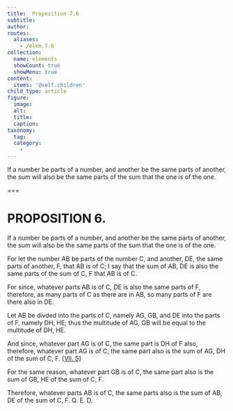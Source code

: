 ```yaml
---
title:  Proposition 7.6
subtitle: 
author:
routes:
  aliases:
    - /elem.7.6
collection:
  name: elements
  showCount: true
  showMenu: true
content:
  items: '@self.children'
child_type: article
figure:
  image:
  alt:
  title:
  caption:
taxonomy:
  tag:
  category:
    - 
---
```


<p>
       <hi rend="ital">If a number be parts of a number, and another be the same parts of another, the sum will also be the same parts of the sum that the one is of the one.</hi>
      </p>

===

<h1>PROPOSITION 6.</h1>
<p>
       <span class="ital">If a number be parts of a number, and another be the same parts of another, the sum will also be the same parts of the sum that the one is of the one.</span>
      </p>

<p>For let the number <span class="ital">AB</span> be parts of the number <span class="ital">C</span>, and another, <span class="ital">DE</span>, the same parts of another, <span class="ital">F</span>, that <span class="ital">AB</span> is of <span class="ital">C</span>; I say that the sum of <span class="ital">AB</span>, <span class="ital">DE</span> is also the same parts of the sum of <span class="ital">C</span>, <span class="ital">F</span> that <span class="ital">AB</span> is of <span class="ital">C</span>. 
      </p>

<p>For since, whatever parts <span class="ital">AB</span> is of <span class="ital">C</span>, <span class="ital">DE</span> is also the same parts of <span class="ital">F</span>, therefore, as many parts of <span class="ital">C</span> as there are in <span class="ital">AB</span>, so many parts of <span class="ital">F</span> are there also in <span class="ital">DE</span>. </p>

<p>Let <span class="ital">AB</span> be divded into the parts of <span class="ital">C</span>, namely <span class="ital">AG</span>, <span class="ital">GB</span>, and <span class="ital">DE</span> into the parts of <span class="ital">F</span>, namely <span class="ital">DH</span>, <span class="ital">HE</span>; thus the multitude of <span class="ital">AG</span>, <span class="ital">GB</span> will be equal to the multitude of <span class="ital">DH</span>, <span class="ital">HE</span>. </p>

<p>And since, whatever part <span class="ital">AG</span> is of <span class="ital">C</span>, the same part is <span class="ital">DH</span> of <span class="ital">F</span> also, therefore, whatever part <span class="ital">AG</span> is of <span class="ital">C</span>, the same part also is the sum of <span class="ital">AG</span>, <span class="ital">DH</span> of the sum of <span class="ital">C</span>, <span class="ital">F</span>. [<a href="/elem.7.5">VII. 5</a>] </p>

<p>For the same reason, whatever part <span class="ital">GB</span> is of <span class="ital">C</span>, the same part also is the sum of <span class="ital">GB</span>, <span class="ital">HE</span> of the sum of <span class="ital">C</span>, <span class="ital">F</span>. </p>

<p>Therefore, whatever parts <span class="ital">AB</span> is of <span class="ital">C</span>, the same parts also is the sum of <span class="ital">AB</span>, <span class="ital">DE</span> of the sum of <span class="ital">C</span>, <span class="ital">F</span>. Q. E. D.</p>
